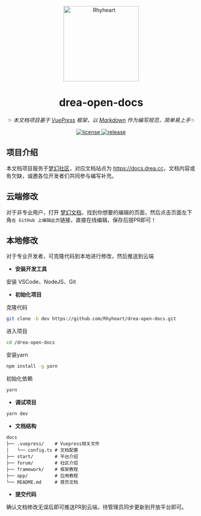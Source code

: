<p align="center">
  <a href="https://docs.drea.cc">
    <img src="https://docs.drea.cc/logo-with-shadow.png" width="200" height="200" alt="Rhyheart">
  </a>
</p>

<div align="center">

  # drea-open-docs

  _✨ 本文档项目基于 [VuePress](https://v2.vuepress.vuejs.org/zh/) 框架，以 [Markdown](https://v2.vuepress.vuejs.org/zh/guide/markdown.html) 作为编写规范，简单易上手✨_

  <a href="https://github.com/Rhyheart/drea-open-docs/blob/main/LICENSE">
    <img src="https://img.shields.io/github/license/Rhyheart/drea-open-docs" alt="license">
  </a>
  <a href="https://github.com/Rhyheart/drea-open-docs/releases">
    <img src="https://img.shields.io/github/v/release/Rhyheart/drea-open-docs?color=blueviolet&include_prereleases"
      alt="release">
  </a>

</div>

## 项目介绍

本文档项目服务于[梦幻社区](http://drea.cc)，对应文档站点为 <https://docs.drea.cc>，文档内容或有欠缺，诚邀各位开发者们共同参与编写补充。

## 云端修改

对于非专业用户，打开 [梦幻文档](https://docs.drea.cc)，找到你想要的编辑的页面，然后点击页面左下角`在 GitHub 上编辑此页`链接，直接在线编辑，保存后提PR即可！

## 本地修改

对于专业开发者，可克隆代码到本地进行修改，然后推送到云端

- **安装开发工具**

安装 VSCode、NodeJS、Git

- **初始化项目**

克隆代码

```bash
git clone -b dev https://github.com/Rhyheart/drea-open-docs.git
```

进入项目

```bash
cd /drea-open-docs
```

安装yarn

```bash
npm install -g yarn
```

初始化依赖

```bash
yarn
```

- **调试项目**

```bash
yarn dev
```

- **文档结构**

```
docs
├── .vuepress/    # Vuepress相关文件
│   └── config.ts # 文档配置
├── start/        # 平台介绍
├── forum/        # 社区介绍
├── framework/    # 框架教程
├── app/          # 应用教程
└── README.md     # 首页文档
```

- **提交代码**

确认文档修改无误后即可推送PR到云端，待管理员同步更新到开放平台即可。

